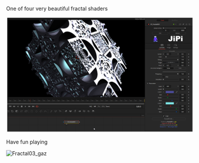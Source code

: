 <!-- +++ DO NOT REMOVE THIS COMMENT +++ DO NOT ADD OR EDIT ANY TEXT BEFORE THIS LINE +++ IT WOULD BE A REALLY BAD IDEA +++ -->

One of four very beautiful fractal shaders

[![Fractal03](Fractal03.png)](Fractal03.fuse)


Have fun playing

![Fractal03_gaz](https://user-images.githubusercontent.com/78935215/111883240-55b85c00-89ba-11eb-9629-5543465c4de7.gif)

<!-- +++ DO NOT REMOVE THIS COMMENT +++ DO NOT EDIT ANY TEXT THAT COMES AFTER THIS LINE +++ TRUST ME: JUST DON'T DO IT +++ -->
